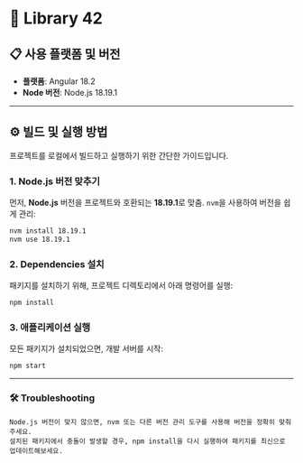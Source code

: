 # 🚀 Library 42

## 📋 사용 플랫폼 및 버전

- **플랫폼**: Angular 18.2
- **Node 버전**: Node.js 18.19.1

---

## ⚙️ 빌드 및 실행 방법

프로젝트를 로컬에서 빌드하고 실행하기 위한 간단한 가이드입니다.

### 1. Node.js 버전 맞추기

먼저, **Node.js** 버전을 프로젝트와 호환되는 **18.19.1**로 맞춤. `nvm`을 사용하여 버전을 쉽게 관리:

```bash
nvm install 18.19.1
nvm use 18.19.1
```

### 2. Dependencies 설치

패키지를 설치하기 위해, 프로젝트 디렉토리에서 아래 명령어를 실행:

```bash
npm install
```

### 3. 애플리케이션 실행

모든 패키지가 설치되었으면, 개발 서버를 시작:

```bash
npm start
```

---

### 🛠 Troubleshooting

    Node.js 버전이 맞지 않으면, nvm 또는 다른 버전 관리 도구를 사용해 버전을 정확히 맞춰주세요.
    설치된 패키지에서 충돌이 발생할 경우, npm install을 다시 실행하여 패키지를 최신으로 업데이트해보세요.
